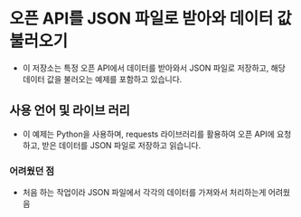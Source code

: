 # 오픈 API를 JSON 파일로 받아와 데이터 값 불러오기

- 이 저장소는 특정 오픈 API에서 데이터를 받아와서 JSON 파일로 저장하고, 해당 데이터 값을 불러오는 예제를 포함하고 있습니다.

## 사용 언어 및 라이브 러리
- 이 예제는 Python을 사용하며, requests 라이브러리를 활용하여 오픈 API에 요청하고, 받은 데이터를 JSON 파일로 저장하고 읽습니다.

### 어려웠던 점
- 처음 하는 작업이라 JSON 파일에서 각각의 데이터를 가져와서 처리하는게 어려웠음
